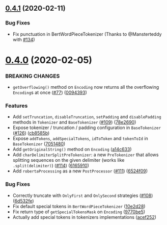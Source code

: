 ## [0.4.1](https://github.com/huggingface/tokenizers/compare/node-v0.4.0...node-v0.4.1) (2020-02-11)

### Bug Fixes

- Fix punctuation in BertWordPieceTokenizer (Thanks to @Mansterteddy with [#134](https://github.com/huggingface/tokenizers/pull/134))

# [0.4.0](https://github.com/huggingface/tokenizers/compare/node-v0.3.1...node-v0.4.0) (2020-02-05)

### BREAKING CHANGES

- `getOverflowing()` method on `Encoding` now returns all the overflowing `Encoding`s at once ([#77](https://github.com/huggingface/tokenizers/pull/77)) ([0094393](https://github.com/huggingface/tokenizers/commit/0094393610623bafc269790cd1be81fd1474583a))

### Features

- Add `setTruncation`, `disableTruncation`, `setPadding` and `disablePadding` methods in `Tokenizer` and `BaseTokenizer` ([#109](https://github.com/huggingface/tokenizers/pull/109)) ([78e2690](https://github.com/huggingface/tokenizers/commit/78e26905a735e14e67590cb09ddb42ed141c455b))
- Expose tokenizer / truncation / padding configuration in `BaseTokenizer` ([#126](https://github.com/huggingface/tokenizers/pull/126)) ([cb8585b](https://github.com/huggingface/tokenizers/commit/cb8585bc4eb8037c52049da677e4791857231f03))
- Expose `addTokens`, `addSpecialTokens`, `idToToken` and `tokenToId` in `BaseTokenizer` ([7051480](https://github.com/huggingface/tokenizers/commit/7051480c333f88bef80aa6846b66032a2d47383c))
- Add `getOriginalString()` method on `Encoding` ([a14c633](https://github.com/huggingface/tokenizers/commit/a14c63343b217a2c501359bec52baf717e3a05ef))
- Add `charDelimiterSplitPreTokenizer`: a new `PreTokenizer` that allows splitting sequences on the given delimiter (works like `.split(delimiter)`) ([#114](https://github.com/huggingface/tokenizers/pull/114)) ([6165910](https://github.com/huggingface/tokenizers/commit/6165910ca66b6bfd9fd996aa38c4c0b2b6505953))
- Add `robertaProcessing` as a new `PostProcessor` ([#111](https://github.com/huggingface/tokenizers/pull/111)) ([6524f09](https://github.com/huggingface/tokenizers/commit/6524f09e991c3a52c839d8eb01bfa41e81fde1d1))

### Bug Fixes

- Correctly truncate with `OnlyFirst` and `OnlySecond` strategies ([#108](https://github.com/huggingface/tokenizers/issues/108)) ([6d532fe](https://github.com/huggingface/tokenizers/commit/6d532fedb1d3626328828304a5c39807733d2fa1))
- Fix default special tokens in `BertWordPieceTokenizer` ([10e2d28](https://github.com/huggingface/tokenizers/commit/10e2d286caf517f0977c04cf8e1924aed90403c9))
- Fix return type of `getSpecialTokensMask` on `Encoding` ([9770be5](https://github.com/huggingface/tokenizers/commit/9770be566175dc9c44dd7dcaa00a57d0e4ca632b))
- Actually add special tokens in tokenizers implementations ([acef252](https://github.com/huggingface/tokenizers/commit/acef252dacc43adc414175cfc325668ad1488753))
